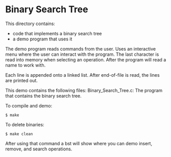 # Binary Search Tree

This directory contains:
* code that implements a binary search tree
* a demo program that uses it

The demo program reads commands from the user.
Uses an interactive menu where the user can interact with the program.
The last character is read into memory when selecting an operation.
After the program will read a name to work with. 

Each line is appended onto a linked list.
After end-of-file is read, the lines are printed out.

This demo contains the following files:
 Binary_Search_Tree.c: The program that contains the binary search tree.
 

To compile and demo:
~~~
$ make
~~~

To delete binaries:
~~~
$ make clean
~~~


After using that command a bst will show where you can demo insert, remove, and search operations.

